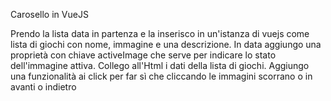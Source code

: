 Carosello in VueJS

Prendo la lista data in partenza e la inserisco in un'istanza di vuejs come lista di giochi con nome, immagine e una descrizione.
In data aggiungo una proprietà con chiave activeImage che serve per indicare lo stato dell'immagine attiva.
Collego all'Html i dati della lista di giochi.
Aggiungo una funzionalità ai click per far sì che cliccando le immagini scorrano o in avanti o indietro
